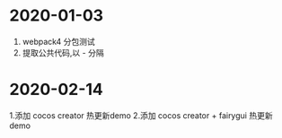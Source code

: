 # 2020-01-03
1. webpack4 分包测试
2. 提取公共代码,以 - 分隔

# 2020-02-14
1.添加 cocos creator 热更新demo
2.添加 cocos creator + fairygui 热更新demo